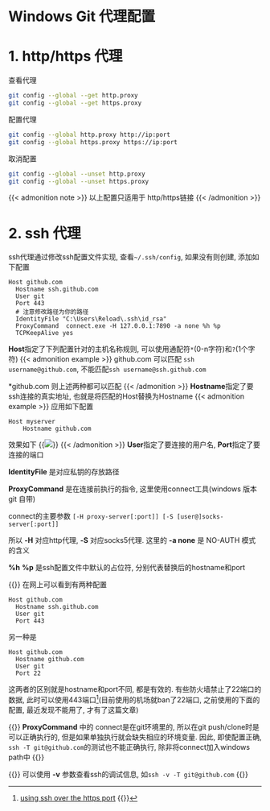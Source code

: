 # Windows Git 代理配置


<!--more-->
# 1. http/https 代理
查看代理
```bash
git config --global --get http.proxy
git config --global --get https.proxy
```
配置代理
```bash
git config --global http.proxy http://ip:port
git config --global https.proxy https://ip:port
```
取消配置
```bash
git config --global --unset http.proxy
git config --global --unset https.proxy
```
{{< admonition note >}}
以上配置只适用于 http/https链接
{{< /admonition >}}
# 2. ssh 代理
ssh代理通过修改ssh配置文件实现, 查看`~/.ssh/config`, 如果没有则创建, 添加如下配置
```
Host github.com
  Hostname ssh.github.com
  User git
  Port 443
  # 注意修改路径为你的路径
  IdentityFile "C:\Users\Reload\.ssh\id_rsa"
  ProxyCommand  connect.exe -H 127.0.0.1:7890 -a none %h %p
  TCPKeepAlive yes
```
**Host**指定了下列配置针对的主机名称规则, 可以使用通配符`*`(0-n字符)和`?`(1个字符)
{{< admonition example >}}
github.com 可以匹配 `ssh username@github.com`, 不能匹配`ssh username@ssh.github.com`

*github.com 则上述两种都可以匹配
{{< /admonition >}}
**Hostname**指定了要ssh连接的真实地址, 也就是将匹配的Host替换为Hostname
{{< admonition example >}}
应用如下配置
```
Host myserver
    Hostname github.com
```
效果如下
{{<image src="ssh_hostname_example.png" caption="ssh连接效果">}}
{{< /admonition >}}
**User**指定了要连接的用户名, **Port**指定了要连接的端口

**IdentityFile** 是对应私钥的存放路径

**ProxyCommand** 是在连接前执行的指令, 这里使用connect工具(windows 版本 git 自带)

connect的主要参数  `[-H proxy-server[:port]] [-S [user@]socks-server[:port]]`

所以 **-H** 对应http代理, **-S** 对应socks5代理.
这里的 **-a none** 是 NO-AUTH 模式的含义

**%h** **%p** 是ssh配置文件中默认的占位符, 分别代表替换后的hostname和port

{{<admonition note>}}
在网上可以看到有两种配置
```
Host github.com
  Hostname ssh.github.com
  User git
  Port 443
```
另一种是
```
Host github.com
  Hostname github.com
  User git
  Port 22
```
这两者的区别就是hostname和port不同, 都是有效的. 有些防火墙禁止了22端口的数据, 此时可以使用443端口[^1](目前使用的机场就ban了22端口, 之前使用的下面的配置, 最近发现不能用了, 才有了这篇文章)
[^1]: [using ssh over the https port](https://docs.github.com/en/authentication/troubleshooting-ssh/using-ssh-over-the-https-port)
{{</admonition>}}

{{<admonition note>}}
**ProxyCommand** 中的 connect是在git环境里的, 所以在git push/clone时是可以正确执行的, 但是如果单独执行就会缺失相应的环境变量. 因此, 即使配置正确, `ssh -T git@github.com`的测试也不能正确执行, 除非将connect加入windows path中
{{</admonition>}}

{{<admonition tip>}}
可以使用 **-v** 参数查看ssh的调试信息, 如`ssh -v -T git@github.com`
{{</admonition>}}
